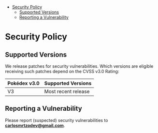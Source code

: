 <!-- START doctoc generated TOC please keep comment here to allow auto update -->
<!-- DON'T EDIT THIS SECTION, INSTEAD RE-RUN doctoc TO UPDATE -->

- [Security Policy](#security-policy)
  - [Supported Versions](#supported-versions)
  - [Reporting a Vulnerability](#reporting-a-vulnerability)

<!-- END doctoc generated TOC please keep comment here to allow auto update -->

# Security Policy

## Supported Versions

We release patches for security vulnerabilities. Which versions are eligible
receiving such patches depend on the CVSS v3.0 Rating:

| Pokédex v3.0 | Supported Versions  |
| ------------ | ------------------- |
| V3           | Most recent release |

## Reporting a Vulnerability

Please report (suspected) security vulnerabilities to
**[carlosmrtzodev@gmail.com](carlosmrtzodev@gmail.com)**.
